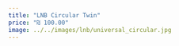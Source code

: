 ```yaml
---
title: "LNB Circular Twin"
price: "₪ 100.00"
image: ../../images/lnb/universal_circular.jpg
---
```

